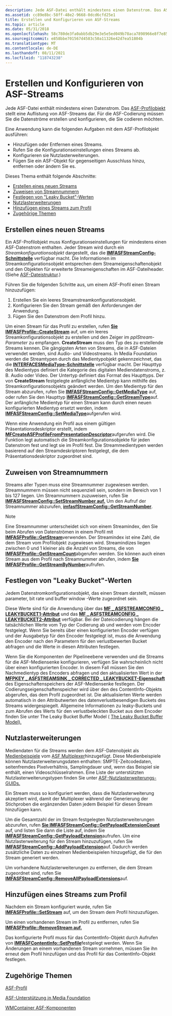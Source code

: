 ```yaml
---
description: Jede ASF-Datei enthält mindestens einen Datenstrom. Das ASF-Profilobjekt stellt eine Auflistung von ASF-Streams dar. Für die ASF-Codierung müssen Sie die Datenströme erstellen und konfigurieren, die Sie codieren möchten.
ms.assetid: cc89e8bc-58ff-48e2-9668-0dcd6cfd25e1
title: Erstellen und Konfigurieren von ASF-Streams
ms.topic: article
ms.date: 05/31/2018
ms.openlocfilehash: 58c780de3fa0abb5db29e3e5e5ed049b78aca7898966e8f7e8595b504804da91
ms.sourcegitcommit: e858bbe701567d4583c50a11326e42d7ea51804b
ms.translationtype: MT
ms.contentlocale: de-DE
ms.lasthandoff: 08/11/2021
ms.locfileid: "118743238"
---
```

# <a name="creating-and-configuring-asf-streams"></a>Erstellen und Konfigurieren von ASF-Streams

Jede ASF-Datei enthält mindestens einen Datenstrom. Das [ASF-Profilobjekt](asf-profile.md) stellt eine Auflistung von ASF-Streams dar. Für die ASF-Codierung müssen Sie die Datenströme erstellen und konfigurieren, die Sie codieren möchten.

Eine Anwendung kann die folgenden Aufgaben mit dem ASF-Profilobjekt ausführen:

-   Hinzufügen oder Entfernen eines Streams.
-   Rufen Sie die Konfigurationseinstellungen eines Streams ab.
-   Konfigurieren sie Nutzlasterweiterungen.
-   Fügen Sie ein ASF-Objekt für gegenseitigen Ausschluss hinzu, entfernen oder ändern Sie es.

Dieses Thema enthält folgende Abschnitte:

-   [Erstellen eines neuen Streams](#creating-a-new-stream)
-   [Zuweisen von Streamnummern](#assigning-stream-numbers)
-   [Festlegen von "Leaky Bucket"-Werten](#setting-leaky-bucket-values)
-   [Nutzlasterweiterungen](#payload-extensions)
-   [Hinzufügen eines Streams zum Profil](#adding-a-stream-to-the-profile)
-   [Zugehörige Themen](#related-topics)

## <a name="creating-a-new-stream"></a>Erstellen eines neuen Streams

Ein ASF-Profilobjekt muss Konfigurationseinstellungen für mindestens einen ASF-Datenstrom enthalten. Jeder Stream wird durch ein *Streamkonfigurationsobjekt* dargestellt, das die [**IMFASFStreamConfig-Schnittstelle**](/windows/desktop/api/wmcontainer/nn-wmcontainer-imfasfstreamconfig) verfügbar macht. Die Informationen im Streamkonfigurationsobjekt entsprechen dem Streameigenschaftenobjekt und den Objekten für erweiterte Streameigenschaften im ASF-Dateiheader. (Siehe [ASF-Dateistruktur](asf-file-structure.md).)

Führen Sie die folgenden Schritte aus, um einem ASF-Profil einen Stream hinzuzufügen:

1.  Erstellen Sie ein leeres Streamstreamkonfigurationsobjekt.
2.  Konfigurieren Sie den Stream gemäß den Anforderungen der Anwendung.
3.  Fügen Sie den Datenstrom dem Profil hinzu.

Um einen Stream für das Profil zu erstellen, rufen [**Sie IMFASFProfile::CreateStream**](/windows/desktop/api/wmcontainer/nf-wmcontainer-imfasfprofile-createstream) auf, um ein leeres Streamkonfigurationsobjekt zu erstellen und den Zeiger im *ppIStream-Parameter* zu empfangen. **CreateStream** muss den Typ des zu erstellende Streams kennen. Die gängigsten Arten von Streams, die in ASF-Dateien verwendet werden, sind Audio- und Videostreams. In Media Foundation werden die Streamtypen durch das Medientypobjekt gekennzeichnet, das die [**INTERFACESMediaType-Schnittstelle**](/windows/desktop/api/mfobjects/nn-mfobjects-imfmediatype) verfügbar macht. Der Haupttyp des Medientyps definiert die Kategorie des digitalen Mediendatenstroms, z. B. Audio oder Video. Der Untertyp definiert das Format des Haupttyps. Der von **CreateStream** festgelegte anfängliche Medientyp kann mithilfe des Streamkonfigurationsobjekts geändert werden. Um den Medientyp für den Stream abzurufen, rufen Sie [**IMFASFStreamConfig::GetMediaType**](/windows/desktop/api/wmcontainer/nf-wmcontainer-imfasfstreamconfig-getmediatype) auf, oder rufen Sie den Haupttyp [**IMFASFStreamConfig::GetStreamType**](/windows/desktop/api/wmcontainer/nf-wmcontainer-imfasfstreamconfig-getstreamtype)auf. Der anfängliche Medientyp für einen Stream kann durch einen neuen konfigurierten Medientyp ersetzt werden, indem [**IMFASFStreamConfig::SetMediaType**](/windows/desktop/api/wmcontainer/nf-wmcontainer-imfasfstreamconfig-setmediatype)aufgerufen wird.

Wenn eine Anwendung ein Profil aus einem gültigen Präsentationsdeskriptor erstellt, indem [**MFCreateASFProfileFromPresentationDescriptor**](/windows/desktop/api/wmcontainer/nf-wmcontainer-mfcreateasfprofilefrompresentationdescriptor)aufgerufen wird. Die Funktion legt automatisch die Streamkonfigurationsobjekte für jeden Datenstrom fest und legt sie im Profil fest. Die Streammedientypen werden basierend auf den Streamdeskriptoren festgelegt, die dem Präsentationsdeskriptor zugeordnet sind.

## <a name="assigning-stream-numbers"></a>Zuweisen von Streamnummern

Streams aller Typen muss eine Streamnummer zugewiesen werden. Streamnummern müssen nicht sequenziell sein, sondern im Bereich von 1 bis 127 liegen. Um Streamnummern zuzuweisen, rufen Sie [**IMFASFStreamConfig::SetStreamNumber auf.**](/windows/desktop/api/wmcontainer/nf-wmcontainer-imfasfstreamconfig-setstreamnumber) Um den Aufruf der Streamnummer abzurufen, [**imfasfStreamConfig::GetStreamNumber**](/windows/desktop/api/wmcontainer/nf-wmcontainer-imfasfstreamconfig-getstreamnumber).

> [!Note]  
> Eine Streamnummer unterscheidet sich von einem Streamindex, den Sie beim Abrufen von Datenströmen in einem Profil mit [**IMFASFProfile::GetStream**](/windows/desktop/api/wmcontainer/nf-wmcontainer-imfasfprofile-getstream)verwenden. Der Streamindex ist eine Zahl, die dem Stream vom Profilobjekt zugewiesen wird. Streamindizes liegen zwischen 0 und 1 kleiner als die Anzahl von Streams, die von [**IMFASFProfile::GetStreamCount**](/windows/desktop/api/wmcontainer/nf-wmcontainer-imfasfprofile-getstreamcount)abgerufen werden. Sie können auch einen Stream aus dem Profil nach Streamnummer abrufen, indem [**Sie IMFASFProfile::GetStreamByNumber**](/windows/desktop/api/wmcontainer/nf-wmcontainer-imfasfprofile-getstreambynumber)aufrufen.

 

## <a name="setting-leaky-bucket-values"></a>Festlegen von "Leaky Bucket"-Werten

Jedem Datenstromkonfigurationsobjekt, das einen Stream darstellt, müssen parameter, bit rate und buffer window -Werte zugeordnet sein.

Diese Werte sind für die Anwendung über das [**MF \_ ASFSTREAMCONFIG \_ LEAKYBUCKET1-Attribut**](mf-asfstreamconfig-leakybucket1-attribute.md) und das [**MF \_ ASFSTREAMCONFIG \_ LEAKYBUCKET2-Attribut**](mf-asfstreamconfig-leakybucket2-attribute.md) verfügbar. Bei der Dateicodierung hängen die tatsächlichen Werte vom Typ der Codierung ab und werden vom Encoder festgelegt. Wenn Sie bereits über einen konfigurierten Encoder verfügen und der Ausgabetyp für den Encoder festgelegt ist, muss die Anwendung den Encoder nach den Parametern für den verlustbewerten Bucket abfragen und die Werte in diesen Attributen festlegen.

Wenn Sie die Komponenten der Pipelineebene verwenden und die Streams für die ASF-Mediensenke konfigurieren, verfügen Sie wahrscheinlich nicht über einen konfigurierten Encoder. In diesem Fall müssen Sie den Nachmedientyp des Encoders abfragen und den aktualisierten Wert in der [**MFPKEY \_ ASFSTREAMSINK \_ CORRECTED \_ LEAKYBUCKET-Eigenschaft**](mfpkey-asfstreamsink-corrected-leakybucket-property.md) des Eigenschaftenspeichers der ASF-Mediensenke festlegen. Der Codierungseigenschaftenspeicher wird über den des ContentInfo-Objekts abgerufen, das dem Profil zugeordnet ist. Die aktualisierten Werte werden automatisch in den Attributwerten des datenverlustbesendigen Buckets des Streams widergespiegelt. Allgemeine Informationen zu leaky-Buckets und zum Abrufen des Werts für den verlustbeleckten Bucket aus dem Encoder finden Sie unter The Leaky Bucket Buffer Model ( [The Leaky Bucket Buffer Model).](the-leaky-bucket-buffer-model.md)

## <a name="payload-extensions"></a>Nutzlasterweiterungen

Mediendaten für die Streams werden dem ASF-Datenobjekt als [Medienbeispiele](media-samples.md) vom [ASF Multiplexer](asf-multiplexer.md)hinzugefügt. Diese Medienbeispiele können Nutzlasterweiterungsdaten enthalten: SMPTE-Zeitcodedaten, seitenfremdes Pixelverhältnis, Samplingdauer und, wenn das Beispiel sie enthält, einen Videoschlüsselrahmen. Eine Liste der unterstützten Nutzlasterweiterungstypen finden Sie unter [ASF-Nutzlasterweiterungs-GUIDs.](asf-payload-extension-guids.md)

Ein Stream muss so konfiguriert werden, dass die Nutzlasterweiterung akzeptiert wird, damit der Multiplexer während der Generierung der Stichproben die ergänzenden Daten jedem Beispiel für diesen Stream hinzufügen kann.

Um die Gesamtzahl der im Stream festgelegten Nutzlasterweiterungen abzurufen, rufen [**Sie IMFASFStreamConfig::GetPayloadExtensionCount**](/windows/desktop/api/wmcontainer/nf-wmcontainer-imfasfstreamconfig-getpayloadextensioncount) auf, und listen Sie dann die Liste auf, indem Sie [**IMFASFStreamConfig::GetPayloadExtension**](/windows/desktop/api/wmcontainer/nf-wmcontainer-imfasfstreamconfig-getpayloadextension)aufrufen. Um eine Nutzlasterweiterung für den Stream hinzuzufügen, rufen Sie [**IMFASFStreamConfig::AddPayloadExtension**](/windows/desktop/api/wmcontainer/nf-wmcontainer-imfasfstreamconfig-addpayloadextension)auf. Dadurch werden zusätzliche Daten zu einzelnen Medienbeispielen hinzugefügt, die für den Stream generiert werden.

Um vorhandene Nutzlasterweiterungen zu entfernen, die dem Stream zugeordnet sind, rufen Sie [**IMFASFStreamConfig::RemoveAllPayloadExtensions**](/windows/desktop/api/wmcontainer/nf-wmcontainer-imfasfstreamconfig-removeallpayloadextensions)auf.

## <a name="adding-a-stream-to-the-profile"></a>Hinzufügen eines Streams zum Profil

Nachdem ein Stream konfiguriert wurde, rufen Sie [**IMFASFProfile::SetStream**](/windows/desktop/api/wmcontainer/nf-wmcontainer-imfasfprofile-setstream) auf, um den Stream dem Profil hinzuzufügen.

Um einen vorhandenen Stream im Profil zu entfernen, rufen Sie [**IMFASFProfile::RemoveStream auf.**](/windows/desktop/api/wmcontainer/nf-wmcontainer-imfasfprofile-removestream)

Das konfigurierte Profil muss für das ContentInfo-Objekt durch Aufrufen von [**IMFASFContentInfo::SetProfile**](/windows/desktop/api/wmcontainer/nf-wmcontainer-imfasfcontentinfo-setprofile)festgelegt werden. Wenn Sie Änderungen an einem vorhandenen Stream vornehmen, müssen Sie ihn erneut dem Profil hinzufügen und das Profil für das ContentInfo-Objekt festlegen.

## <a name="related-topics"></a>Zugehörige Themen

<dl> <dt>

[ASF-Profil](asf-profile.md)
</dt> <dt>

[ASF-Unterstützung in Media Foundation](asf-support-in-media-foundation.md)
</dt> <dt>

[WMContainer ASF-Komponenten](wmcontainer-asf-components.md)
</dt> </dl>

 

 



